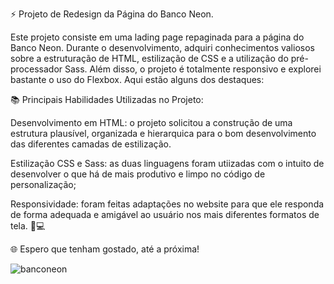 ⚡ Projeto de Redesign da Página do Banco Neon.

Este projeto consiste em uma lading page repaginada para a página do Banco Neon. Durante o desenvolvimento, adquiri conhecimentos valiosos sobre a estruturação de HTML, estilização de CSS e a utilização do pré-processador Sass. Além disso, o projeto é totalmente responsivo e explorei bastante o uso do Flexbox. Aqui estão alguns dos destaques:

📚 Principais Habilidades Utilizadas no Projeto:

Desenvolvimento em HTML: o projeto solicitou a construção de uma estrutura plausível, organizada e hierarquica para o bom desenvolvimento das diferentes camadas de estilização.

Estilização CSS e Sass: as duas linguagens foram utiizadas com o intuito de desenvolver o que há de mais produtivo e limpo no código de personalização;

Responsividade: foram feitas adaptações no website para que ele responda de forma adequada e amigável ao usuário nos mais diferentes formatos de tela. 📱💻

🌐 Espero que tenham gostado, até a próxima!

![banconeon](https://github.com/Arthurcav/project_lp_neonbank/assets/113715508/b9b2d85a-55b4-4036-baba-3f841bd97b20)
